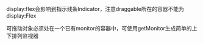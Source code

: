 display:flex会影响到指示线条Indicator，注意draggable所在的容器不能为display:Flex

可拖动对象必须处在一个已有monitor的容器中，可使用getMonitor生成简单的上下排列监视器